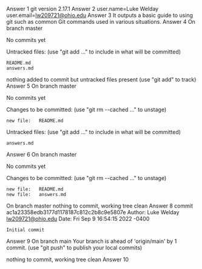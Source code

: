Answer 1
git version 2.17.1
Answer 2
user.name=Luke Welday
user.email=lw209721@ohio.edu
Answer 3
It outputs a basic guide to using git such as common Git commands used in various situations.
Answer 4
On branch master

No commits yet

Untracked files:
  (use "git add <file>..." to include in what will be committed)

	README.md
	answers.md

nothing added to commit but untracked files present (use "git add" to track)
Answer 5
On branch master

No commits yet

Changes to be committed:
  (use "git rm --cached <file>..." to unstage)

	new file:   README.md

Untracked files:
  (use "git add <file>..." to include in what will be committed)

	answers.md

Answer 6
On branch master

No commits yet

Changes to be committed:
  (use "git rm --cached <file>..." to unstage)

	new file:   README.md
	new file:   answers.md

On branch master
nothing to commit, working tree clean
Answer 8
commit ac1a23358edb3177d1178187c812c2b8c9e5807e
Author: Luke Welday <lw209721@ohio.edu>
Date:   Fri Sep 9 16:54:15 2022 -0400

    Initial commit
Answer 9
On branch main
Your branch is ahead of 'origin/main' by 1 commit.
  (use "git push" to publish your local commits)

nothing to commit, working tree clean
Answer 10
